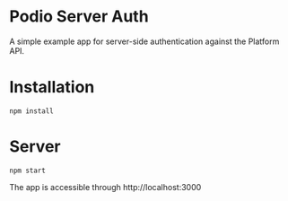 # Podio Server Auth

A simple example app for server-side authentication against the Platform API.

# Installation

```
npm install
```

# Server

```
npm start
```

The app is accessible through http://localhost:3000